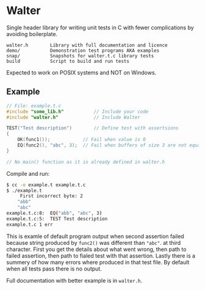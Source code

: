 Walter
======

Single header library for writing unit tests in C with fewer
complications by avoiding boilerplate.

	walter.h        Library with full documentation and licence
	demo/           Demonstration test programs AKA examples
	snap/           Snapshots for walter.t.c library tests
	build           Script to build and run tests

Expected to work on POSIX systems and NOT on Windows.


Example
-------

```c
// File: example.t.c
#include "some_lib.h"           // Include your code
#include "walter.h"             // Include Walter

TEST("Test description")        // Define test with assertsions
{
	OK(func1());            // Fail when value is 0
	EQ(func2(), "abc", 3);  // Fail when buffers of size 3 are not equal
}

// No main() function as it is already defined in walter.h
```

Compile and run:

```sh
$ cc -o example.t example.t.c
$ ./example.t
	 First incorrect byte: 2
	"abb"
	"abc"
example.t.c:8:	EQ("abb", "abc", 3)
example.t.c:5:	TEST Test description
example.t.c	1 err
```

This is examle of default program output when second assertion failed
because string produced by `func2()` was different than `"abc"`. at
third character.  First you get the details about what went wrong,
then path to failed assertion, then path to fialed test with that
assertion.  Lastly there is a summery of how many errors where
produced in that test file.  By default when all tests pass there is
no output.

Full documentation with better example is in `walter.h`.
